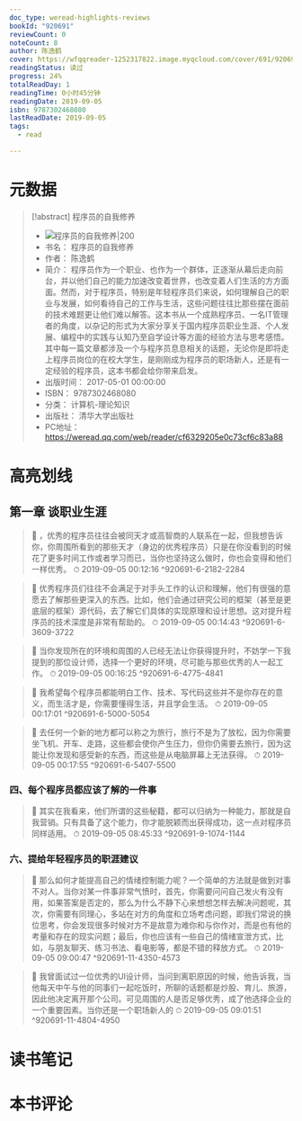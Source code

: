 ```yaml
---
doc_type: weread-highlights-reviews
bookId: "920691"
reviewCount: 0
noteCount: 8
author: 陈逸鹤
cover: https://wfqqreader-1252317822.image.myqcloud.com/cover/691/920691/t7_920691.jpg
readingStatus: 读过
progress: 24%
totalReadDay: 1
readingTime: 0小时45分钟
readingDate: 2019-09-05
isbn: 9787302468080
lastReadDate: 2019-09-05
tags:
  - read

---
```

# 元数据
> [!abstract] 程序员的自我修养
> - ![ 程序员的自我修养|200](https://wfqqreader-1252317822.image.myqcloud.com/cover/691/920691/t7_920691.jpg)
> - 书名： 程序员的自我修养
> - 作者： 陈逸鹤
> - 简介： 程序员作为一个职业、也作为一个群体，正逐渐从幕后走向前台，并以他们自己的能力加速改变着世界，也改变着人们生活的方方面面。然而，对于程序员，特别是年轻程序员们来说，如何理解自己的职业与发展，如何看待自己的工作与生活，这些问题往往比那些摆在面前的技术难题更让他们难以解答。这本书从一个成熟程序员、一名IT管理者的角度，以杂记的形式为大家分享关于国内程序员职业生涯、个人发展、编程中的实践与认知乃至自学设计等方面的经验方法与思考感悟。其中每一篇文章都涉及一个与程序员息息相关的话题，无论你是即将走上程序员岗位的在校大学生，是刚刚成为程序员的职场新人，还是有一定经验的程序员，这本书都会给你带来启发。
> - 出版时间： 2017-05-01 00:00:00
> - ISBN： 9787302468080
> - 分类： 计算机-理论知识
> - 出版社： 清华大学出版社
> - PC地址：https://weread.qq.com/web/reader/cf6329205e0c73cf6c83a88

# 高亮划线

## 第一章 谈职业生涯

> 📌 ，优秀的程序员往往会被同天才或高智商的人联系在一起，但我想告诉你，你周围所看到的那些天才（身边的优秀程序员）只是在你没看到的时候花了更多时间工作或者学习而已，当你也坚持这么做时，你也会变得和他们一样优秀。 
> ⏱ 2019-09-05 00:12:16 ^920691-6-2182-2284

> 📌 优秀程序员们往往不会满足于对手头工作的认识和理解，他们有很强的意愿去了解那些更深入的东西。比如，他们会通过研究公司的框架（甚至是更底层的框架）源代码，去了解它们具体的实现原理和设计思想。这对提升程序员的技术深度是非常有帮助的。 
> ⏱ 2019-09-05 00:14:43 ^920691-6-3609-3722

> 📌 当你发现所在的环境和周围的人已经无法让你获得提升时，不妨学一下我提到的那位设计师，选择一个更好的环境，尽可能与那些优秀的人一起工作。 
> ⏱ 2019-09-05 00:16:25 ^920691-6-4775-4841

> 📌 我希望每个程序员都能明白工作、技术、写代码这些并不是你存在的意义，而生活才是，你需要懂得生活，并且学会生活。 
> ⏱ 2019-09-05 00:17:01 ^920691-6-5000-5054

> 📌 去任何一个新的地方都可以称之为旅行，旅行不是为了放松，因为你需要坐飞机、开车、走路，这些都会使你产生压力，但你仍需要去旅行，因为这能让你发现和感受新的东西，而这些是从电脑屏幕上无法获得。 
> ⏱ 2019-09-05 00:17:55 ^920691-6-5407-5500

### 四、每个程序员都应该了解的一件事

> 📌 其实在我看来，他们所谓的这些秘籍，都可以归纳为一种能力，那就是自我营销。只有具备了这个能力，你才能脱颖而出获得成功，这一点对程序员同样适用。 
> ⏱ 2019-09-05 08:45:33 ^920691-9-1074-1144

### 六、提给年轻程序员的职涯建议

> 📌 那么如何才能提高自己的情绪控制能力呢？一个简单的方法就是做到对事不对人。当你对某一件事非常气愤时，首先，你需要问问自己发火有没有用，如果答案是否定的，那么为什么不静下心来想想怎样去解决问题呢，其次，你需要有同理心，多站在对方的角度和立场考虑问题，即我们常说的换位思考，你会发现很多时候对方不是故意为难你和与你作对，而是也有他的考量和存在的现实问题；最后，你也应该有一些自己的情绪宣泄方式，比如，与朋友聊天、练习书法、看电影等，都是不错的释放方式。 
> ⏱ 2019-09-05 09:00:47 ^920691-11-4350-4573

> 📌 我曾面试过一位优秀的UI设计师，当问到离职原因的时候，他告诉我，当他每天中午与他的同事们一起吃饭时，所聊的话题都是炒股、育儿、旅游，因此他决定离开那个公司。可见周围的人是否足够优秀，成了他选择企业的一个重要因素。当你还是一个职场新人的 
> ⏱ 2019-09-05 09:01:51 ^920691-11-4804-4950

# 读书笔记

# 本书评论

